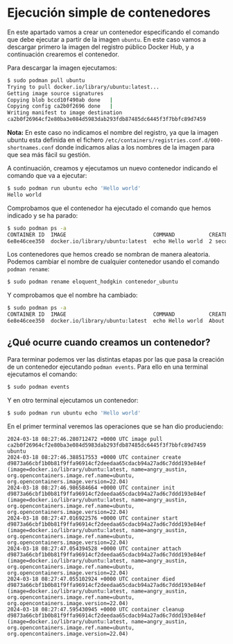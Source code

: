 # Ejecución simple de contenedores

En este apartado vamos a crear un contenedor especificando el comando que debe ejecutar a partir de la imagen `ubuntu`.
En este caso vamos a descargar primero la imagen del registro público Docker Hub, y a continuación crearemos el contenedor.

Para descargar la imagen ejecutamos:

```bash
$ sudo podman pull ubuntu
Trying to pull docker.io/library/ubuntu:latest...
Getting image source signatures
Copying blob bccd10f490ab done   | 
Copying config ca2b0f2696 done   | 
Writing manifest to image destination
ca2b0f26964cf2e80ba3e084d5983dab293fdb87485dc6445f3f7bbfc89d7459
```

**Nota:** En este caso no indicamos el nombre del registro, ya que la imagen ubuntu esta definida en el fichero `/etc/containers/registries.conf.d/000-shortnames.conf` donde indicamos alias a los nombres de la imagen para que sea más fácil su gestión.

A continuación, creamos y ejecutamos un nuevo contenedor indicando el comando que va a ejecutar:

```bash
$ sudo podman run ubuntu echo 'Hello world'
Hello world
```

Comprobamos que el contenedor ha ejecutado el comando que hemos indicado y se ha parado:

```bash
$ sudo podman ps -a
CONTAINER ID  IMAGE                            COMMAND           CREATED        STATUS                    PORTS       NAMES
6e8e46cee350  docker.io/library/ubuntu:latest  echo Hello world  2 seconds ago  Exited (0) 2 seconds ago              eloquent_hodgkin
```

Los contenedores que hemos creado se nombran de manera aleatoria. Podemos cambiar el nombre de cualquier contenedor usando el comando `podman rename`:

```bash
$ sudo podman rename eloquent_hodgkin contenedor_ubuntu
```

Y comprobamos que el nombre ha cambiado:

```bash
$ sudo podman ps -a
CONTAINER ID  IMAGE                            COMMAND           CREATED             STATUS                         PORTS       NAMES
6e8e46cee350  docker.io/library/ubuntu:latest  echo Hello world  About a minute ago  Exited (0) About a minute ago              contenedor_ubuntu
```

## ¿Qué ocurre cuando creamos un contenedor?

Para terminar podemos ver las distintas etapas por las que pasa la creación de un contenedor ejecutando `podman events`. Para ello en una terminal ejecutamos el comando:

```bash
$ sudo podman events
```

Y en otro terminal ejecutamos un contenedor:

```bash
$ sudo podman run ubuntu echo 'Hello world' 
```

En el primer terminal veremos las operaciones que se han dio produciendo:

```
2024-03-18 08:27:46.280712472 +0000 UTC image pull ca2b0f26964cf2e80ba3e084d5983dab293fdb87485dc6445f3f7bbfc89d7459 ubuntu
2024-03-18 08:27:46.388517553 +0000 UTC container create d9873a66cbf1b0b81f9ffa96914cf2deedaa65cdacb94a27ad6c7ddd193e84ef (image=docker.io/library/ubuntu:latest, name=angry_austin, org.opencontainers.image.ref.name=ubuntu, org.opencontainers.image.version=22.04)
2024-03-18 08:27:46.986584664 +0000 UTC container init d9873a66cbf1b0b81f9ffa96914cf2deedaa65cdacb94a27ad6c7ddd193e84ef (image=docker.io/library/ubuntu:latest, name=angry_austin, org.opencontainers.image.ref.name=ubuntu, org.opencontainers.image.version=22.04)
2024-03-18 08:27:47.016922576 +0000 UTC container start d9873a66cbf1b0b81f9ffa96914cf2deedaa65cdacb94a27ad6c7ddd193e84ef (image=docker.io/library/ubuntu:latest, name=angry_austin, org.opencontainers.image.ref.name=ubuntu, org.opencontainers.image.version=22.04)
2024-03-18 08:27:47.054394528 +0000 UTC container attach d9873a66cbf1b0b81f9ffa96914cf2deedaa65cdacb94a27ad6c7ddd193e84ef (image=docker.io/library/ubuntu:latest, name=angry_austin, org.opencontainers.image.ref.name=ubuntu, org.opencontainers.image.version=22.04)
2024-03-18 08:27:47.055102924 +0000 UTC container died d9873a66cbf1b0b81f9ffa96914cf2deedaa65cdacb94a27ad6c7ddd193e84ef (image=docker.io/library/ubuntu:latest, name=angry_austin, org.opencontainers.image.ref.name=ubuntu, org.opencontainers.image.version=22.04)
2024-03-18 08:27:47.595430945 +0000 UTC container cleanup d9873a66cbf1b0b81f9ffa96914cf2deedaa65cdacb94a27ad6c7ddd193e84ef (image=docker.io/library/ubuntu:latest, name=angry_austin, org.opencontainers.image.ref.name=ubuntu, org.opencontainers.image.version=22.04)
```